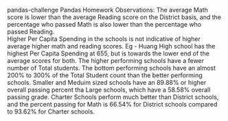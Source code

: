  pandas-challenge
Pandas Homework
Observations: The average Math score is lower than the average Reading score on the District basis, and the percentage who passed Math is also lower than the percentage who passed Reading.  
Higher Per Capita Spending in the schools is not indicative of higher average higher math and reading scores.  Eg - Huang High school has the highest Per Capita Spending at 655, but is towards the lower end of the average scores for both.
The higher performing schools have a fewer number of Total students.  The bottom performing schools have an almost 200% to 300% of the Total Student count than the better performing schools.  Smaller and Meduim sized schools have an 89.88% or higher overall passing percent tha Large schools, which have a 58.58% overall passing grade.
Charter Schools perform much better than District schools, and the percent passing for Math is 66.54% for District schools compared to 93.62% for Charter schools.
